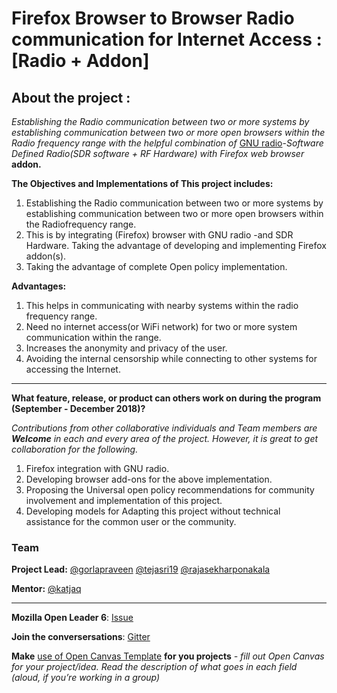 # Firefox Browser to Browser Radio communication for Internet Access : [Radio + Addon]

## About the project :

*Establishing the Radio communication between two or more systems by establishing communication between two or more open browsers within the Radio frequency range with the helpful combination of* [GNU radio](https://gnuradio.org)-*Software Defined Radio(SDR software + RF Hardware) with Firefox web browser* **addon.**
 
**The Objectives and Implementations of This project includes:**

  1. Establishing the Radio communication between two or more systems by establishing communication between two or more open browsers within the Radiofrequency range.
  2. This is by integrating (Firefox) browser with GNU radio -and SDR Hardware. Taking the advantage of developing and implementing Firefox addon(s). 
  3. Taking the advantage of complete Open policy implementation.

**Advantages:**


 
  1. This helps in communicating with nearby systems within the radio frequency range.
  2.  Need no internet access(or WiFi network) for two or more system communication within the range.
  3. Increases the anonymity and privacy of the user.
  4. Avoiding the internal censorship while connecting to other systems for accessing the Internet. 

----------------------------------------------------------------------------------------------

**What feature, release, or product can others work on during the program (September - December 2018)?**

_*Contributions from other collaborative individuals and Team members are **Welcome** in each and every area of the project. However, it is great to get collaboration for the following.*_

1. Firefox integration with GNU radio.
2. Developing browser add-ons for the above implementation.
3.  Proposing the Universal open policy recommendations for community involvement and implementation of this project. 
4. Developing models for Adapting this project without technical assistance for the common user or the community.

### Team

**Project Lead:**
[@gorlapraveen](https://github.com/gorlapraveen) 
[@tejasri19](https://github.com/tejasri19)
[@rajasekharponakala](https://github.com/rajasekharponakala)

**Mentor:** [@katjaq](https://github.com/katjaq)

----------------------------------------------------------------------------------------------

**Mozilla Open Leader 6**: [Issue](https://github.com/MozillaFestival/open-leaders-6/issues/73)

**Join the conversersations**: [Gitter](https://gitter.im/firefoxb2b/)

**Make** [use of Open Canvas Template](https://docs.google.com/presentation/d/1_eya6vVXpaZOpXFZsZNbVHboROI4IPWy-poCnYTNtnQ/edit#slide=id.p) **for you projects** *- fill out Open Canvas for your project/idea. Read the description of what goes in each field (aloud, if you’re working in a group)*


